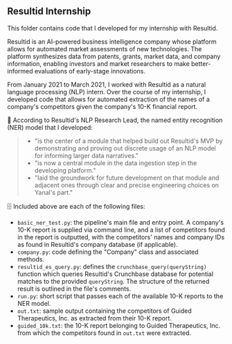 ## Resultid Internship

This folder contains code that I developed for my internship with Resultid.

Resultid is an AI-powered business intelligence company whose platform allows for automated market assessments of new technologies. The platform synthesizes data from patents, grants, market data, and company information, enabling investors and market researchers to make better-informed evaluations of early-stage innovations.

From January 2021 to March 2021, I worked with Resultid as a natural language processing (NLP) intern. Over the course of my internship, I developed code that allows for automated extraction of the names of a company's competitors given the company's 10-K financial report.

💬 According to Resultid's NLP Research Lead, the named entity recognition (NER) model that I developed:
> - "is the center of a module that helped build out Resultid's MVP by demonstrating and proving out discrete usage of an NLP model for informing larger data narratives."
> - "is now a central module in the data ingestion step in the developing platform."
> - "laid the groundwork for future development on that module and adjacent ones through clear and precise engineering choices on Yanal's part."

🗄 Included above are each of the following files:
- `basic_ner_test.py`: the pipeline's main file and entry point. A company's 10-K report is supplied via command line, and a list of competitors found in the report is outputted, with the competitors' names and company IDs as found in Resultid's company database (if applicable).
- `company.py`: code defining the "Company" class and associated methods.
- `resultid_es_query.py`: defines the `crunchbase_query(queryString)` function which queries Resultid's Crunchbase database for potential matches to the provided `queryString`. The structure of the returned result is outlined in the file's comments.
- `run.py`: short script that passes each of the available 10-K reports to the NER model.
- `out.txt`: sample output containing the competitors of Guided Therapeutics, Inc. as extracted from their 10-K report.
- `guided_10k.txt`: the 10-K report belonging to Guided Therapeutics, Inc. from which the competitors found in `out.txt` were extracted.
